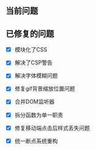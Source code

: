 ## 当前问题


## 已修复的问题

- [x] 模块化了CSS

- [x] 解决了CSP警告

- [x] 解决字体模糊问题

- [x] 修复gif背景缩放位置问题

- [x] 合并DOM监听器

- [x] 拆分函数为单一职责

- [x] 修复移动端点击后样式丢失问题

- [x] 统一断点系统重构